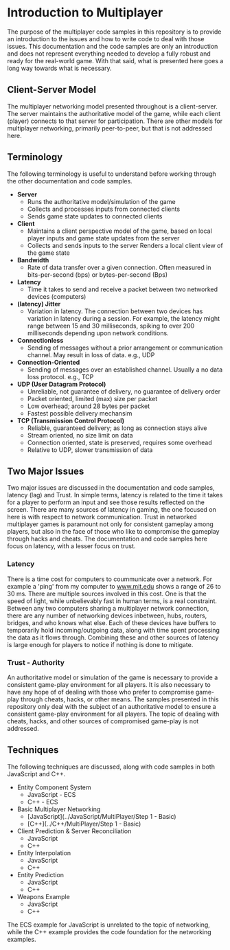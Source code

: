 # Introduction to Multiplayer

The purpose of the multiplayer code samples in this repository is to provide an introduction to the issues and how to write code to deal with those issues.  This documentation and the code samples are only an introduction and does not represent everything needed to develop a fully robust and ready for the real-world game.  With that said, what is presented here goes a long way towards what is necessary.

## Client-Server Model

The multiplayer networking model presented throughout is a client-server.  The server maintains the authoritative model of the game, while each client (player) connects to that server for participation.  There are other models for multiplayer networking, primarily peer-to-peer, but that is not addressed here.

## Terminology

The following terminology is useful to understand before working through the other documentation and code samples.

* **Server**
  * Runs the authoritative model/simulation of the game
  * Collects and processes inputs from connected clients
  * Sends game state updates to connected clients
* **Client**
  * Maintains a client perspective model of the game, based on local player inputs and game state updates from the server
  * Collects and sends inputs to the server
  Renders a local client view of the game state
* **Bandwidth**
  * Rate of data transfer over a given connection.  Often measured in bits-per-second (bps) or bytes-per-second (Bps)
* **Latency**
  * Time it takes to send and receive a packet between two networked devices (computers)
* **(latency) Jitter**
  * Variation in latency.  The connection between two devices has variation in latency during a session.  For example, the latency might range between 15 and 30 milliseconds, spiking to over 200 milliseconds depending upon network conditions.
* **Connectionless**
  * Sending of messages without a prior arrangement or communication channel.  May result in loss of data.  e.g., UDP
* **Connection-Oriented**
  * Sending of messages over an established channel.  Usually a no data loss protocol.  e.g., TCP
* **UDP (User Datagram Protocol)**
  * Unreliable, not guarantee of delivery, no guarantee of delivery order
  * Packet oriented, limited (max) size per packet
  * Low overhead; around 28 bytes per packet
  * Fastest possible delivery mechansim
* **TCP (Transmission Control Protocol)**
  * Reliable, guaranteed delivery; as long as connection stays alive
  * Stream oriented, no size limit on data
  * Connection oriented, state is preserved, requires some overhead
  * Relative to UDP, slower transmission of data

## Two Major Issues

Two major issues are discussed in the documentation and code samples, latency (lag) and Trust.  In simple terms, latency is related to the time it takes for a player to perform an input and see those results reflected on the screen.  There are many sources of latency in gaming, the one focused on here is with respect to network communication.  Trust in networked multiplayer games is paramount not only for consistent gameplay among players, but also in the face of those who like to compromise the gameplay through hacks and cheats.  The documentation and code samples here focus on latency, with a lesser focus on trust.

### Latency

There is a time cost for computers to coummunicate over a network.  For example a 'ping' from my computer to www.mit.edu shows a range of 26 to 30 ms.  There are multiple sources involved in this cost.  One is that the speed of light, while unbelievably fast in human terms, is a real constraint.  Between any two computers sharing a multiplayer network connection, there are any number of networking devices inbetween, hubs, routers, bridges, and who knows what else.  Each of these devices have buffers to temporarily hold incoming/outgoing data, along with time spent processing the data as it flows through.  Combining these and other sources of latency is large enough for players to notice if nothing is done to mitigate.

### Trust - Authority

An authoritative model or simulation of the game is necessary to provide a consistent game-play environment for all players.  It is also necessary to have any hope of of dealing with those who prefer to compromise game-play through cheats, hacks, or other means.  The samples presented in this repository only deal with the subject of an authoritative model to ensure a consistent game-play environment for all players.  The topic of dealing with cheats, hacks, and other sources of compromised game-play is not addressed.

## Techniques

The following techniques are discussed, along with code samples in both JavaScript and C++.

* Entity Component System
  * JavaScript - ECS
  * C++ - ECS
* Basic Multiplayer Networking
  * [JavaScript](../JavaScript/MultiPlayer/Step 1 - Basic)
  * [C++](../C++/MultiPlayer/Step 1 - Basic)
* Client Prediction & Server Reconciliation
  * JavaScript
  * C++
* Entity Interpolation
  * JavaScript
  * C++
* Entity Prediction
  * JavaScript
  * C++
* Weapons Example
  * JavaScript
  * C++

The ECS example for JavaScript is unrelated to the topic of networking, while the C++ example provides the code foundation for the networking examples.